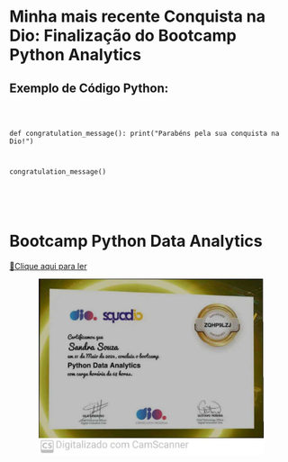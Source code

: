 <!DOCTYPE html>
<html lang="pt-BR">
<head>
    <meta charset="UTF-8">
    <meta name="viewport" content="width=device-width, initial-scale=1.0">
    

    
</head>
       

<body>
    <h1>Minha mais recente Conquista na Dio: Finalização do Bootcamp Python Analytics</h1>




<h2>Exemplo de Código Python:</h2>
    <pre>
<code>

def congratulation_message():
    print("Parabéns pela sua conquista na Dio!")

congratulation_message()


</code>
    
</pre>



# Bootcamp Python Data Analytics



<a href=" https://onecompiler.com/html/42ghtam7n " title="View PDF now"> 📕Clique aqui para ler</a>

<p align="center">
<img 
    src="./assets/certificado python.jpg"
    width="400"  
/>
</p>


</body>

</html>

